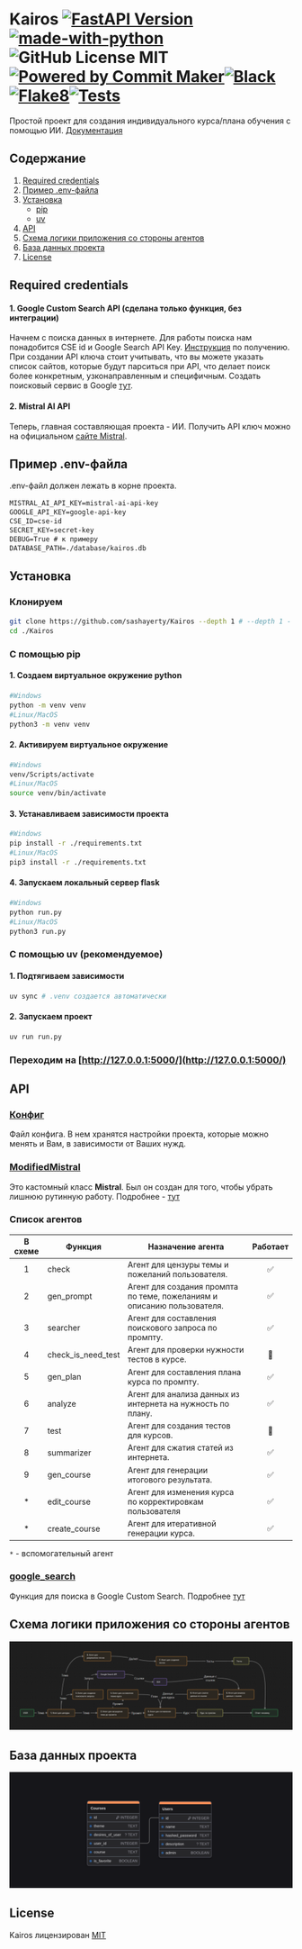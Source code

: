 # Kairos [![FastAPI Version](https://img.shields.io/badge/FastAPI-Ver-009485.svg)](https://github.com/sashayerty/kairos-fastapi) [![made-with-python](https://img.shields.io/badge/Made%20with-Flask-orange.svg)](https://flask.palletsprojects.com/en/stable/) ![GitHub License MIT](https://img.shields.io/badge/license-MIT-orange.svg) [![Powered by Commit Maker](https://shields.io/badge/Powered_by-Commit_Maker-orange)](https://github.com/Sashayerty/commit_maker)[![Black](https://github.com/Sashayerty/Kairos/actions/workflows/black.yml/badge.svg?branch=master&event=push)](https://github.com/Sashayerty/Kairos/actions/workflows/black.yml)[![Flake8](https://github.com/Sashayerty/Kairos/actions/workflows/flake8.yml/badge.svg?branch=master&event=push)](https://github.com/Sashayerty/Kairos/actions/workflows/flake8.yml)[![Tests](https://github.com/Sashayerty/Kairos/actions/workflows/tests.yml/badge.svg?branch=master&event=push)](https://github.com/Sashayerty/Kairos/actions/workflows/tests.yml)

Простой проект для создания индивидуального курса/плана обучения с помощью ИИ. [Документация](https://sashayerty.github.io/Kairos/)
<!-- Упор идет на то, что данные будут парситься из СТАТЕЙ. Это прописано в большинстве промптов. -->

## Содержание

1. [Required credentials](#required-credentials)
2. [Пример .env-файла](#пример-env-файла)
3. [Установка](#установка)
    * [pip](#с-помощью-pip)
    * [uv](#с-помощью-uv-рекомендуемое)
4. [API](#api)
5. [Схема логики приложения со стороны агентов](#схема-логики-приложения-со-стороны-агентов)
6. [База данных проекта](#база-данных-проекта)
7. [License](#license)

## Required credentials

#### 1. Google Custom Search API (сделана только функция, без интеграции)

Начнем с поиска данных в интернете. Для работы поиска нам понадобится CSE id и Google Search API Key. [Инструкция](https://developers.google.com/custom-search/v1/overview?hl=ru) по получению. При создании API ключа стоит учитывать, что вы можете указать список сайтов, которые будут парситься при API, что делает поиск более конкретным, узконаправленным и специфичным. Создать поисковый сервис в Google [тут](https://programmablesearchengine.google.com/controlpanel/all).

#### 2. Mistral AI API

Теперь, главная составляющая проекта - ИИ. Получить API ключ можно на официальном [сайте Mistral](https://console.mistral.ai/api-keys/).

## Пример .env-файла

.env-файл должен лежать в корне проекта.

```.env
MISTRAL_AI_API_KEY=mistral-ai-api-key
GOOGLE_API_KEY=google-api-key
CSE_ID=cse-id
SECRET_KEY=secret-key
DEBUG=True # к примеру
DATABASE_PATH=./database/kairos.db
```

## Установка

### Клонируем

```bash
git clone https://github.com/sashayerty/Kairos --depth 1 # --depth 1 - клонируем последний коммит
cd ./Kairos
```

### С помощью pip

#### 1. Создаем виртуальное окружение python

```bash
#Windows
python -m venv venv
#Linux/MacOS
python3 -m venv venv
```

#### 2. Активируем виртуальное окружение

```bash
#Windows
venv/Scripts/activate
#Linux/MacOS
source venv/bin/activate
```

#### 3. Устанавливаем зависимости проекта

```bash
#Windows
pip install -r ./requirements.txt
#Linux/MacOS
pip3 install -r ./requirements.txt
```

#### 4. Запускаем локальный сервер flask

```bash
#Windows
python run.py
#Linux/MacOS
python3 run.py
```

### С помощью uv (рекомендуемое)

#### 1. Подтягиваем зависимости

```bash
uv sync # .venv создается автоматически
```

#### 2. Запускаем проект

```bash
uv run run.py
```

### Переходим на [http://127.0.0.1:5000/](http://127.0.0.1:5000/)

## API

### [Конфиг](./app/config.py)

Файл конфига. В нем хранятся настройки проекта, которые можно менять и Вам, в зависимости от Ваших нужд.

### [ModifiedMistral](./app/mistral_ai_initializer/mistral_custom_class.py)

Это кастомный класс **Mistral**. Был он создан для того, чтобы убрать лишнюю рутинную работу. Подробнее - [тут](./app/mistral_ai_initializer/mistral_custom_class.py)

### Список агентов

|В схеме|Функция|Назначение агента|Работает|
| :-: | --- | --- | :-: |
|1|check|Агент для цензуры темы и пожеланий пользователя.|:white_check_mark:|
|2|gen_prompt|Агент для создания промпта по теме, пожеланиям и описанию пользователя.|:white_check_mark:|
|3|searcher|Агент для составления поискового запроса по промпту.|:white_check_mark:|
|4|check_is_need_test|Агент для проверки нужности тестов в курсе.|:bricks:|
|5|gen_plan|Агент для составления плана курса по промпту.|:white_check_mark:|
|6|analyze|Агент для анализа данных из интернета на нужность по плану.|:white_check_mark:|
|7|test|Агент для создания тестов для курсов.|:bricks:|
|8|summarizer|Агент для сжатия статей из интернета.|:white_check_mark:|
|9|gen_course|Агент для генерации итогового результата.|:white_check_mark:|
|*|edit_course|Агент для изменения курса по корректировкам пользователя|:white_check_mark:|
|*|create_course|Агент для итеративной генерации курса.|:white_check_mark:|

`*` - вспомогательный агент

### [google_search](./app/google_custom_search/search_function.py)

Функция для поиска в Google Custom Search. Подробнее [тут](#1-google-custom-search-api-сделана-только-функция-без-интеграции)

## Схема логики приложения со стороны агентов

![Логика](./docs/img/logic.png)

## База данных проекта

![База данных проекта](./docs/img/kairos.png)

## License

Kairos лицензирован [MIT](./LICENSE)

